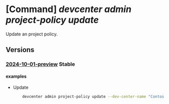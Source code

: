# [Command] _devcenter admin project-policy update_

Update an project policy.

## Versions

### [2024-10-01-preview](/Resources/mgmt-plane/L3N1YnNjcmlwdGlvbnMve30vcmVzb3VyY2Vncm91cHMve30vcHJvdmlkZXJzL21pY3Jvc29mdC5kZXZjZW50ZXIvZGV2Y2VudGVycy97fS9wcm9qZWN0cG9saWNpZXMve30=/2024-10-01-preview.xml) **Stable**

<!-- mgmt-plane /subscriptions/{}/resourcegroups/{}/providers/microsoft.devcenter/devcenters/{}/projectpolicies/{} 2024-10-01-preview -->

#### examples

- Update
    ```bash
        devcenter admin project-policy update --dev-center-name "Contoso" --project-policy-name "DevOnlyResources" --resource-group "rg1" --resource-policies '[{"resources": "/subscriptions/0ac520ee-14c0-480f-b6c9-0a90c58ffff1/resourceGroups/rg1/providers/Microsoft.DevCenter/devcenters/Contoso/attachednetworks/network-westus3"]' --scopes '["/subscriptions/0ac520ee-14c0-480f-b6c9-0a90c58ffff1/resourceGroups/rg1/providers/Microsoft.DevCenter/projects/DevProject"]'
    ```

